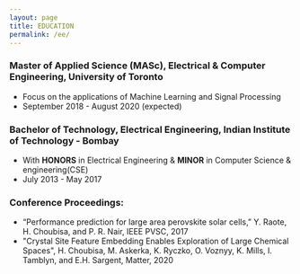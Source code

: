 ```yaml
---
layout: page
title: EDUCATION
permalink: /ee/
---
```


### Master of Applied Science (MASc), Electrical & Computer Engineering, University of Toronto
* Focus on the applications of Machine Learning and Signal Processing
* September 2018 - August 2020 (expected)

### Bachelor of Technology, Electrical Engineering, Indian Institute of Technology - Bombay
* With **HONORS** in Electrical Engineering & **MINOR** in Computer Science & engineering(CSE) 
* July 2013 - May 2017

### Conference Proceedings:
* “Performance prediction for large area perovskite solar cells,” Y. Raote, H. Choubisa, and P. R. Nair, IEEE PVSC, 2017
* "Crystal Site Feature Embedding Enables Exploration of Large Chemical Spaces", H. Choubisa, M. Askerka, K. Ryczko, O. Voznyy, K. Mills, I. Tamblyn, and E.H. Sargent, Matter, 2020

